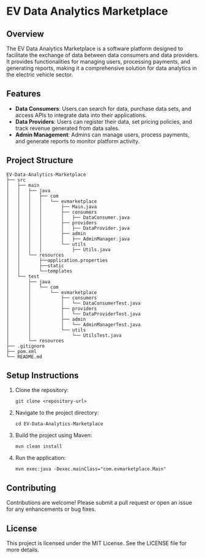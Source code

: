 # EV Data Analytics Marketplace

## Overview
The EV Data Analytics Marketplace is a software platform designed to facilitate the exchange of data between data consumers and data providers. It provides functionalities for managing users, processing payments, and generating reports, making it a comprehensive solution for data analytics in the electric vehicle sector.

## Features
- **Data Consumers**: Users can search for data, purchase data sets, and access APIs to integrate data into their applications.
- **Data Providers**: Users can register their data, set pricing policies, and track revenue generated from data sales.
- **Admin Management**: Admins can manage users, process payments, and generate reports to monitor platform activity.

## Project Structure
```
EV-Data-Analytics-Marketplace
├── src
│   ├── main
│   │   ├── java
│   │   │   ├── com
│   │   │   │   └── evmarketplace
│   │   │   │       ├── Main.java
│   │   │   │       ├── consumers
│   │   │   │       │   ├── DataConsumer.java
│   │   │   │       ├── providers
│   │   │   │       │   ├── DataProvider.java
│   │   │   │       ├── admin
│   │   │   │       │   ├── AdminManager.java
│   │   │   │       └── utils
│   │   │   │           ├── Utils.java
│   │   └── resources
│   │       ├──application.properties
│   │       ├──static
│   │       └──templates
│   └── test
│       ├── java
│       │   └── com
│       │       └── evmarketplace
│       │           ├── consumers
│       │           │   └── DataConsumerTest.java
│       │           ├── providers
│       │           │   └── DataProviderTest.java
│       │           ├── admin
│       │           │   └── AdminManagerTest.java
│       │           └── utils
│       │               └── UtilsTest.java
│       └── resources
├── .gitignore
├── pom.xml
└── README.md
```

## Setup Instructions
1. Clone the repository:
   ```
   git clone <repository-url>
   ```
2. Navigate to the project directory:
   ```
   cd EV-Data-Analytics-Marketplace
   ```
3. Build the project using Maven:
   ```
   mvn clean install
   ```
4. Run the application:
   ```
   mvn exec:java -Dexec.mainClass="com.evmarketplace.Main"
   ```

## Contributing
Contributions are welcome! Please submit a pull request or open an issue for any enhancements or bug fixes.

## License
This project is licensed under the MIT License. See the LICENSE file for more details.